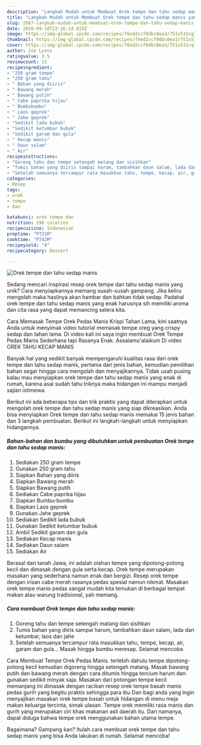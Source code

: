 ```yaml
---
description: "Langkah Mudah untuk Membuat Orek tempe dan tahu sedap manis yang Bikin Ngiler"
title: "Langkah Mudah untuk Membuat Orek tempe dan tahu sedap manis yang Bikin Ngiler"
slug: 2667-langkah-mudah-untuk-membuat-orek-tempe-dan-tahu-sedap-manis-yang-bikin-ngiler
date: 2020-09-18T23:16:14.815Z
image: https://img-global.cpcdn.com/recipes/f6ed2ccf0dbc0ea3/751x532cq70/orek-tempe-dan-tahu-sedap-manis-foto-resep-utama.jpg
thumbnail: https://img-global.cpcdn.com/recipes/f6ed2ccf0dbc0ea3/751x532cq70/orek-tempe-dan-tahu-sedap-manis-foto-resep-utama.jpg
cover: https://img-global.cpcdn.com/recipes/f6ed2ccf0dbc0ea3/751x532cq70/orek-tempe-dan-tahu-sedap-manis-foto-resep-utama.jpg
author: Joe Lyons
ratingvalue: 3.5
reviewcount: 13
recipeingredient:
- "250 gram tempe"
- "250 gram tahu"
- " Bahan yang diiris"
- " Bawang merah"
- " Bawang putih"
- " Cabe paprika hijau"
- " Bumbubumbu"
- " Laos geprek"
- " Jahe geprek"
- "Sedikit lada bubuk"
- "Sedikit ketumbar bubuk"
- "Sedikit garam dan gula"
- " Kecap manis"
- " Daun salam"
- " Air"
recipeinstructions:
- "Goreng tahu dan tempe setengah matang dan sisihkan"
- "Tumis bahan yang diiris sampai harum, tambahkan daun salam, lada dan ketumbar, laos dan jahe"
- "Setelah semuanya tercampur rata masukkan tahu, tempe, kecap, air, garam dan gula... Masak hingga bumbu meresap. Selamat mencoba"
categories:
- Resep
tags:
- orek
- tempe
- dan

katakunci: orek tempe dan 
nutrition: 196 calories
recipecuisine: Indonesian
preptime: "PT31M"
cooktime: "PT42M"
recipeyield: "4"
recipecategory: Dessert

---
```



![Orek tempe dan tahu sedap manis](https://img-global.cpcdn.com/recipes/f6ed2ccf0dbc0ea3/751x532cq70/orek-tempe-dan-tahu-sedap-manis-foto-resep-utama.jpg)

Sedang mencari inspirasi resep orek tempe dan tahu sedap manis yang unik? Cara menyiapkannya memang susah-susah gampang. Jika keliru mengolah maka hasilnya akan hambar dan bahkan tidak sedap. Padahal orek tempe dan tahu sedap manis yang enak harusnya sih memiliki aroma dan cita rasa yang dapat memancing selera kita.

Cara Memasak Tempe Orek Pedas Manis Krispi Tahan Lama, kini saatnya Anda untuk menyimak video tutorial memasak tempe oreg yang crispy sedap dan tahan lama. Di video kali ini saya ingin membuat Orek Tempe Pedas Manis Sederhana tapi Rasanya Enak. Assalamu&#39;alaikum Di video OREK TAHU KECAP MANIS

Banyak hal yang sedikit banyak mempengaruhi kualitas rasa dari orek tempe dan tahu sedap manis, pertama dari jenis bahan, kemudian pemilihan bahan segar hingga cara mengolah dan menyajikannya. Tidak usah pusing kalau mau menyiapkan orek tempe dan tahu sedap manis yang enak di rumah, karena asal sudah tahu triknya maka hidangan ini mampu menjadi sajian istimewa.


Berikut ini ada beberapa tips dan trik praktis yang dapat diterapkan untuk mengolah orek tempe dan tahu sedap manis yang siap dikreasikan. Anda bisa menyiapkan Orek tempe dan tahu sedap manis memakai 15 jenis bahan dan 3 langkah pembuatan. Berikut ini langkah-langkah untuk menyiapkan hidangannya.

<!--inarticleads1-->

##### Bahan-bahan dan bumbu yang dibutuhkan untuk pembuatan Orek tempe dan tahu sedap manis:

1. Sediakan 250 gram tempe
1. Gunakan 250 gram tahu
1. Siapkan  Bahan yang diiris
1. Siapkan  Bawang merah
1. Siapkan  Bawang putih
1. Sediakan  Cabe paprika hijau
1. Siapkan  Bumbu-bumbu
1. Siapkan  Laos geprek
1. Gunakan  Jahe geprek
1. Sediakan Sedikit lada bubuk
1. Gunakan Sedikit ketumbar bubuk
1. Ambil Sedikit garam dan gula
1. Sediakan  Kecap manis
1. Sediakan  Daun salam
1. Sediakan  Air


Berasal dari tanah Jawa, ini adalah olahan tempe yang dipotong-potong kecil dan dimasak dengan gula serta kecap. Orek tempe merupakan masakan yang sederhana namun enak dan bergizi. Resep orek tempe dengan irisan cabe merah rasanya pedas spesial namun nikmat. Masakan orek tempe manis pedas sangat mudah kita temukan di berbagai tempat makan atau warung tradisional, yah memang. 

<!--inarticleads2-->

##### Cara membuat Orek tempe dan tahu sedap manis:

1. Goreng tahu dan tempe setengah matang dan sisihkan
1. Tumis bahan yang diiris sampai harum, tambahkan daun salam, lada dan ketumbar, laos dan jahe
1. Setelah semuanya tercampur rata masukkan tahu, tempe, kecap, air, garam dan gula... Masak hingga bumbu meresap. Selamat mencoba


Cara Membuat Tempe Orek Pedas Manis. terlebih dahulu tempe dipotong-potong kecil kemudian digoreng hingga setengah matang. Masak bawang putih dan bawang merah dengan cara ditumis hingga tercium harum dan gunakan sedikit minyak saja. Masakan dari potongan tempe kecil memanjang ini dimasak dengan racikan resep orek tempe basah manis pedas gurih yang begitu praktis sehingga para ibu Dan bagi anda yang ingin menyajikan masakan orek tempe basah untuk hidangan di menu meja makan keluarga tercinta, simak ulasan. Tempe orek memiliki rasa manis dan gurih yang merupakan ciri khas makanan asli daerah itu. Dari namanya, dapat diduga bahwa tempe orek menggunakan bahan utama tempe. 

Bagaimana? Gampang kan? Itulah cara membuat orek tempe dan tahu sedap manis yang bisa Anda lakukan di rumah. Selamat mencoba!
